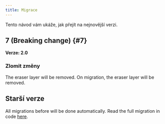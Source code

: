 ```yaml
---
title: Migrace
---
```


Tento návod vám ukáže, jak přejít na nejnovější verzi.

## 7 (Breaking change) {#7}

**Verze: 2.0**

### Zlomit změny

The eraser layer will be removed. On migration, the eraser layer will be removed.

## Starší verze

All migrations before will be done automatically.
Read the full migration in code [here](https://github.com/LinwoodDev/Butterfly/blob/95825da4ebbf9ded392c863da577666dbcdda45c/app/lib/models/converter.dart#L17).
